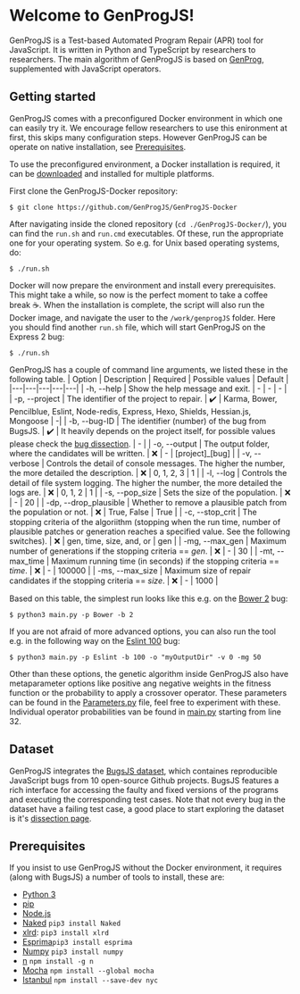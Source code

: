 
# Welcome to GenProgJS!

GenProgJS is a Test-based Automated Program Repair (APR) tool for JavaScript. It is written in Python and TypeScript by researchers to researchers. The main algorithm of GenProgJS is based on [GenProg](https://squareslab.github.io/genprog-code/), supplemented with JavaScript operators. 

## Getting started
GenProgJS comes with a preconfigured Docker environment in which one can easily try it. We encourage fellow researchers to use this enironment at first, this skips many configuration steps. However GenProgJS can be operate on native installation, see [Prerequisites](#Prerequisites).

To use the preconfigured environment, a Docker installation is required, it can be [downloaded](https://docs.docker.com/get-docker/) and installed for multiple platforms. 

First clone the GenProgJS-Docker repository:
```console
$ git clone https://github.com/GenProgJS/GenProgJS-Docker
```

After navigating inside the cloned repository (`cd ./GenProgJS-Docker/`), you can find the `run.sh` and `run.cmd` executables. Of these, run the appropriate one for your operating system. So e.g. for Unix based operating systems, do:
```console
$ ./run.sh
```

Docker will now prepare the environment and install every prerequisites. This might take a while, so now is the perfect moment to take a coffee break :coffee:. When the installation is complete, the script will also run the Docker image, and navigate the user to the `/work/genprogJS` folder. Here you should find another `run.sh` file, which will start GenProgJS on the Express 2 bug:
```console
$ ./run.sh
```

GenProgJS has a couple of command line arguments, we listed these in the following table.
| Option | Description | Required | Possible values | Default |
|---|---|---|---|---|
| -h, --help | Show the help message and exit. | - | - | - |
| -p, --project | The identifier of the project to repair. | :heavy_check_mark: | Karma, Bower, Pencilblue, Eslint, Node-redis, Express, Hexo, Shields, Hessian.js, Mongoose | -|
| -b, --bug-ID | The identifier (number) of the bug from BugsJS. | :heavy_check_mark: | It heavily depends on the project itself, for possible values please check the [bug dissection](https://bugsjs.github.io/dissection/#!/). | - |
| -o, --output | The output folder, where the candidates will be written. | :x: | - | [project]_[bug] |
| -v, --verbose |  Controls the detail of console messages. The higher the number, the more detailed the description. | :x: | 0, 1, 2, 3 | 1 |
| -l, --log |  Controls the detail of file system logging. The higher the number, the more detailed the logs are. | :x: | 0, 1, 2 | 1 |
| -s, --pop_size | Sets the size of the population. | :x: | - | 20 |
| -dp, --drop_plausible | Whether to remove a plausible patch from the population or not. | :x: | True, False | True |
| -c, --stop_crit | The stopping criteria of the algoriithm (stopping when the run time, number of plausible patches or generation reaches a specified value. See the following switches). | :x: | gen, time, size, and, or | gen |
| -mg, --max_gen | Maximum number of generations if the stopping criteria == *gen*. | :x: | - | 30 |
| -mt, --max_time | Maximum running time (in seconds) if the stopping criteria == *time*. | :x: | - | 100000 |
| -ms, --max_size | Maximum size of repair candidates if the stopping criteria == *size*. | :x: | - | 1000 |


Based on this table, the simplest run looks like this e.g. on the [Bower 2](https://bugsjs.github.io/dissection/#!/bug/Bower/2) bug:
```console
$ python3 main.py -p Bower -b 2
```

If you are not afraid of more advanced options, you can also run the tool e.g. in the following way on the [Eslint 100](https://bugsjs.github.io/dissection/#!/bug/Eslint/100) bug:
```console
$ python3 main.py -p Eslint -b 100 -o "myOutputDir" -v 0 -mg 50 
```
Other than these options, the genetic algorithm inside GenProgJS also have metaparameter options like positive ang negative weights in the fitness function or the probability to apply a crossover operator. These parameters can be found in the [Parameters.py](https://github.com/GenProgJS/GenProgJS/blob/master/Parameters.py) file, feel free to experiment with these. Individual operator probabilities van be found in [main.py](https://github.com/GenProgJS/GenProgJS/blob/master/main.py) starting from line 32.

## Dataset
GenProgJS integrates the [BugsJS dataset](https://bugsjs.github.io), which containes reproducible JavaScript bugs from 10 open-source Github projects. BugsJS features a rich interface for accessing the faulty and fixed versions of the programs and executing the corresponding test cases. Note that not every bug in the dataset have a failing test case, a good place to start exploring the dataset is it's [dissection page](https://bugsjs.github.io/dissection/#!/).

## Prerequisites
If you insist to use GenProgJS without the Docker environment, it requires (along with BugsJS) a number of tools to install, these are:
 - [Python 3](https://www.python.org/downloads/)
 - [pip](https://pypi.org/project/pip/)
 - [Node.js](https://nodejs.org/en/)
 - [Naked](https://pypi.org/project/Naked/) `pip3 install Naked`
 - [xlrd](https://pypi.org/project/xlrd/): `pip3 install xlrd`
 - [Esprima](https://esprima.org)`pip3 install esprima`
 - [Numpy](https://numpy.org) `pip3 install numpy`
 - [n](https://github.com/tj/n) `npm install -g n`
 - [Mocha](https://mochajs.org) `npm install --global mocha`
 - [Istanbul](https://istanbul.js.org) `npm install --save-dev nyc`
